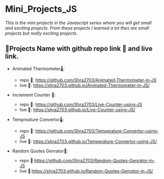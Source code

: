 # Mini_Projects_JS
*_This is the mini projects in the Javascript series where you will get small and exciting projects. From these projects I learned a lot thes are small projects but really exciting projects._*
## 👨Projects Name with github repo link 🔗 and live link.

- Animated Thermometer🌡:        
	- repo 🔗: https://github.com/Shra2703/Animated-Thermometer-in-JS      
	- live 🔗: https://shra2703.github.io/Animated-Thermometer-in-JS/
      
- Increment Counter 🧮:
	- repo 🔗: https://github.com/Shra2703/Live-Counter-using-JS
	- live 🔗: https://shra2703.github.io/Live-Counter-using-JS/
    
- Tempreature Convertor🌡:
	- repo 🔗: https://github.com/Shra2703/Temperature-Convertor-using-JS	
	- live 🔗: https://shra2703.github.io/Temperature-Convertor-using-JS/

- Random Quotes Genrator🔄:
	- repo 🔗:https://github.com/Shra2703/Random-Quotes-Genrator-in-JS
	- live 🔗:https://shra2703.github.io/Random-Quotes-Genrator-in-JS/

